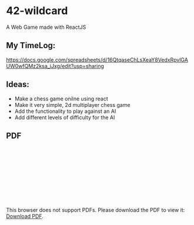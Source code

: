 # 42-wildcard
A Web Game made with ReactJS

## My TimeLog:
https://docs.google.com/spreadsheets/d/16QtqaseChLsXeaY8VedxRpvlGAUW0wfQMz2ksa_iJxg/edit?usp=sharing

## Ideas:

* Make a chess game onilne using react
* Make it very simple, 2d multiplayer chess game
* Add the functionality to play against an AI
* Add different levels of difficulty for the AI
## PDF

<object data="http://yoursite.com/the.pdf" type="application/pdf" width="700px" height="700px">
    <embed src="https://projects.intra.42.fr/uploads/document/document/1206/Wildcard.pdf">
        <p>This browser does not support PDFs. Please download the PDF to view it: <a href="https://projects.intra.42.fr/uploads/document/document/1206/Wildcard.pdf">Download PDF</a>.</p>
    </embed>
</object>
